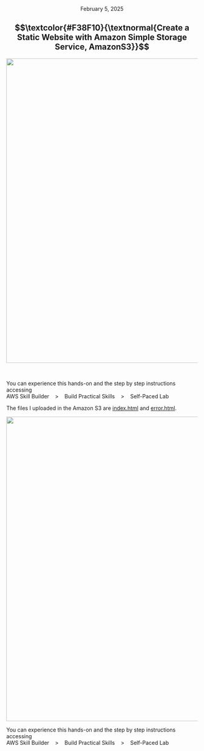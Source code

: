 <p align="center">February 5, 2025</p>

<h2 align="center">
  $$\textcolor{#F38F10}{\textnormal{Create a Static Website with Amazon Simple Storage Service, AmazonS3}}$$

</h2>

<p align="center">
  <img width="800px" src="https://github.com/RosanaFSS/AWS-Projects/blob/AWS-Training-and-Certification/004%20.%20Create%20a%20Static%20HTML%20Website%20with%20Amazon%20S3.gif">
</p>

<br>

<p>You can experience this hands-on and the step by step instructions accessing<br>
AWS Skill Builder &nbsp;&nbsp; > &nbsp;&nbsp; Build Practical Skills &nbsp;&nbsp; > &nbsp;&nbsp;  Self-Paced Lab<br>

The files I uploaded in the Amazon S3 are [index.html](https://github.com/RosanaFSS/AWS-Projects/blob/AWS-Training-and-Certification/004%20.%20Create%20a%20Static%20HTML%20Website%20with%20Amazon%20S3%2C%20index.html) and [error.html](https://github.com/RosanaFSS/AWS-Projects/blob/AWS-Training-and-Certification/004%20.%20Create%20a%20Static%20HTML%20Website%20with%20Amazon%20S3%2C%20error.html).</p>


<p align="center">
  <img width="800px" src="https://github.com/user-attachments/assets/f98cdb49-69d9-43bb-885b-1f5510d00ac5">
</p>



<p>You can experience this hands-on and the step by step instructions accessing<br>
AWS Skill Builder &nbsp;&nbsp; > &nbsp;&nbsp; Build Practical Skills &nbsp;&nbsp; > &nbsp;&nbsp;  Self-Paced Lab</p>
